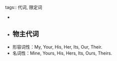 tags:: 代词, 限定词

-
- ## 物主代词
- 形容词性：My, Your, His, Her, Its, Our, Their.
- 名词性：Mine, Yours, His, Hers, Its, Ours, Theirs.